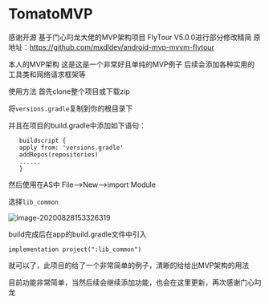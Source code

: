 # TomatoMVP
感谢开源 基于门心叼龙大佬的MVP架构项目
FlyTour V5.0.0进行部分修改精简 
原地址：https://github.com/mxdldev/android-mvp-mvvm-flytour

本人的MVP架构 这是这是一个非常好且单纯的MVP例子 后续会添加各种实用的工具类和网络请求框架等

使用方法 首先clone整个项目或下载zip

将`versions.gradle`复制到你的根目录下

并且在项目的build.gradle中添加如下语句：

```
   buildscript {
   apply from: 'versions.gradle'
   addRepos(repositories)
   ......
   }
```

然后使用在AS中 File-->New-->import Module

选择`lib_common`

![image-20200828153326319](C:\Users\TestBird\AppData\Roaming\Typora\typora-user-images\image-20200828153326319.png)

build完成后在app的build.gradle文件中引入

```
implementation project(":lib_common")
```

就可以了，此项目的给了一个非常简单的例子，清晰的给给出MVP架构的用法

目前功能非常简单，当然后续会继续添加功能，也会在这里更新，再次感谢门心叼龙